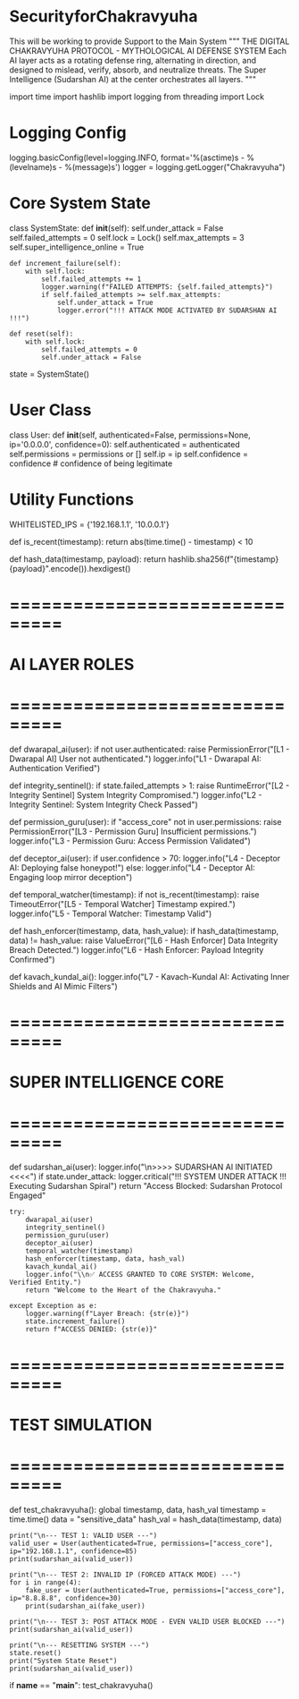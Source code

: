 # SecurityforChakravyuha
This will be working to provide Support to the Main System
"""
THE DIGITAL CHAKRAVYUHA PROTOCOL - MYTHOLOGICAL AI DEFENSE SYSTEM
Each AI layer acts as a rotating defense ring, alternating in direction,
and designed to mislead, verify, absorb, and neutralize threats.
The Super Intelligence (Sudarshan AI) at the center orchestrates all layers.
"""

import time
import hashlib
import logging
from threading import Lock

# Logging Config
logging.basicConfig(level=logging.INFO, format='%(asctime)s - %(levelname)s - %(message)s')
logger = logging.getLogger("Chakravyuha")

# Core System State
class SystemState:
    def __init__(self):
        self.under_attack = False
        self.failed_attempts = 0
        self.lock = Lock()
        self.max_attempts = 3
        self.super_intelligence_online = True

    def increment_failure(self):
        with self.lock:
            self.failed_attempts += 1
            logger.warning(f"FAILED ATTEMPTS: {self.failed_attempts}")
            if self.failed_attempts >= self.max_attempts:
                self.under_attack = True
                logger.error("!!! ATTACK MODE ACTIVATED BY SUDARSHAN AI !!!")

    def reset(self):
        with self.lock:
            self.failed_attempts = 0
            self.under_attack = False

state = SystemState()

# User Class
class User:
    def __init__(self, authenticated=False, permissions=None, ip='0.0.0.0', confidence=0):
        self.authenticated = authenticated
        self.permissions = permissions or []
        self.ip = ip
        self.confidence = confidence  # confidence of being legitimate

# Utility Functions
WHITELISTED_IPS = {'192.168.1.1', '10.0.0.1'}

def is_recent(timestamp):
    return abs(time.time() - timestamp) < 10

def hash_data(timestamp, payload):
    return hashlib.sha256(f"{timestamp}{payload}".encode()).hexdigest()

# ===============================
#         AI LAYER ROLES
# ===============================

def dwarapal_ai(user):
    if not user.authenticated:
        raise PermissionError("[L1 - Dwarapal AI] User not authenticated.")
    logger.info("L1 - Dwarapal AI: Authentication Verified")

def integrity_sentinel():
    if state.failed_attempts > 1:
        raise RuntimeError("[L2 - Integrity Sentinel] System Integrity Compromised.")
    logger.info("L2 - Integrity Sentinel: System Integrity Check Passed")

def permission_guru(user):
    if "access_core" not in user.permissions:
        raise PermissionError("[L3 - Permission Guru] Insufficient permissions.")
    logger.info("L3 - Permission Guru: Access Permission Validated")

def deceptor_ai(user):
    if user.confidence > 70:
        logger.info("L4 - Deceptor AI: Deploying false honeypot!")
    else:
        logger.info("L4 - Deceptor AI: Engaging loop mirror deception")

def temporal_watcher(timestamp):
    if not is_recent(timestamp):
        raise TimeoutError("[L5 - Temporal Watcher] Timestamp expired.")
    logger.info("L5 - Temporal Watcher: Timestamp Valid")

def hash_enforcer(timestamp, data, hash_value):
    if hash_data(timestamp, data) != hash_value:
        raise ValueError("[L6 - Hash Enforcer] Data Integrity Breach Detected.")
    logger.info("L6 - Hash Enforcer: Payload Integrity Confirmed")

def kavach_kundal_ai():
    logger.info("L7 - Kavach-Kundal AI: Activating Inner Shields and AI Mimic Filters")

# ===============================
#     SUPER INTELLIGENCE CORE
# ===============================

def sudarshan_ai(user):
    logger.info("\\n>>>> SUDARSHAN AI INITIATED <<<<")
    if state.under_attack:
        logger.critical("!!! SYSTEM UNDER ATTACK !!! Executing Sudarshan Spiral")
        return "Access Blocked: Sudarshan Protocol Engaged"

    try:
        dwarapal_ai(user)
        integrity_sentinel()
        permission_guru(user)
        deceptor_ai(user)
        temporal_watcher(timestamp)
        hash_enforcer(timestamp, data, hash_val)
        kavach_kundal_ai()
        logger.info("\\n✅ ACCESS GRANTED TO CORE SYSTEM: Welcome, Verified Entity.")
        return "Welcome to the Heart of the Chakravyuha."

    except Exception as e:
        logger.warning(f"Layer Breach: {str(e)}")
        state.increment_failure()
        return f"ACCESS DENIED: {str(e)}"

# ===============================
#         TEST SIMULATION
# ===============================

def test_chakravyuha():
    global timestamp, data, hash_val
    timestamp = time.time()
    data = "sensitive_data"
    hash_val = hash_data(timestamp, data)

    print("\n--- TEST 1: VALID USER ---")
    valid_user = User(authenticated=True, permissions=["access_core"], ip="192.168.1.1", confidence=85)
    print(sudarshan_ai(valid_user))

    print("\n--- TEST 2: INVALID IP (FORCED ATTACK MODE) ---")
    for i in range(4):
        fake_user = User(authenticated=True, permissions=["access_core"], ip="8.8.8.8", confidence=30)
        print(sudarshan_ai(fake_user))

    print("\n--- TEST 3: POST ATTACK MODE - EVEN VALID USER BLOCKED ---")
    print(sudarshan_ai(valid_user))

    print("\n--- RESETTING SYSTEM ---")
    state.reset()
    print("System State Reset")
    print(sudarshan_ai(valid_user))

if __name__ == "__main__":
    test_chakravyuha()
